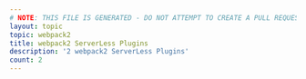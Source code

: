 ```yaml
---
# NOTE: THIS FILE IS GENERATED - DO NOT ATTEMPT TO CREATE A PULL REQUEST TO UPDATE THE DATA. 
layout: topic
topic: webpack2
title: webpack2 ServerLess Plugins
description: '2 webpack2 ServerLess Plugins'
count: 2
---
```


